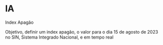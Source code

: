 # IA
Index Apagão

Objetivo, definir um index apagão, o valor para o dia 15 de agosto de 2023 no SIN, Sistema Integrado Nacional, e em tempo real
